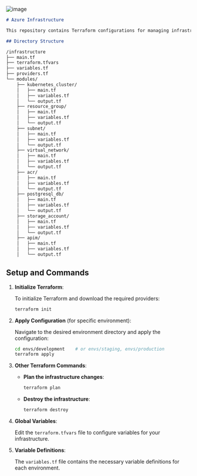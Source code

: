 
![image](https://github.com/user-attachments/assets/8c585ab5-62b2-4b28-b563-1105a723e318)


```markdown
# Azure Infrastructure

This repository contains Terraform configurations for managing infrastructure across multiple environments.

## Directory Structure

/infrastructure
├── main.tf
├── terraform.tfvars
├── variables.tf
├── providers.tf
└── modules/
    ├── kubernetes_cluster/
    │   ├── main.tf
    │   ├── variables.tf
    │   └── output.tf
    ├── resource_group/
    │   ├── main.tf
    │   ├── variables.tf
    │   └── output.tf
    ├── subnet/
    │   ├── main.tf
    │   ├── variables.tf
    │   └── output.tf
    ├── virtual_network/
    │   ├── main.tf
    │   ├── variables.tf
    │   └── output.tf
    ├── acr/
    │   ├── main.tf
    │   ├── variables.tf
    │   └── output.tf
    ├── postgresql_db/
    │   ├── main.tf
    │   ├── variables.tf
    │   └── output.tf
    ├── storage_account/
    │   ├── main.tf
    │   ├── variables.tf
    │   └── output.tf
    ├── apim/
    │   ├── main.tf
    │   ├── variables.tf
    │   └── output.tf


```

## Setup and Commands

1. **Initialize Terraform**:

   To initialize Terraform and download the required providers:

   ```bash
   terraform init
   ```

2. **Apply Configuration** (for specific environment):

   Navigate to the desired environment directory and apply the configuration:

   ```bash
   cd envs/development    # or envs/staging, envs/production
   terraform apply
   ```

3. **Other Terraform Commands**:

   - **Plan the infrastructure changes**:

     ```bash
     terraform plan
     ```

   - **Destroy the infrastructure**:

     ```bash
     terraform destroy
     ```

4. **Global Variables**:

   Edit the `terraform.tfvars` file to configure variables for your infrastructure.

5. **Variable Definitions**:

   The `variables.tf` file contains the necessary variable definitions for each environment.
   
